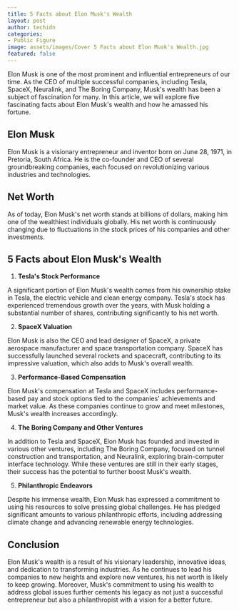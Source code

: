 ```yaml
---
title: 5 Facts about Elon Musk's Wealth
layout: post
author: techidn
categories: 
- Public Figure
image: assets/images/Cover 5 Facts about Elon Musk's Wealth.jpg
featured: false
---
```


Elon Musk is one of the most prominent and influential entrepreneurs of our time. As the CEO of multiple successful companies, including Tesla, SpaceX, Neuralink, and The Boring Company, Musk's wealth has been a subject of fascination for many. In this article, we will explore five fascinating facts about Elon Musk's wealth and how he amassed his fortune.

## Elon Musk
Elon Musk is a visionary entrepreneur and inventor born on June 28, 1971, in Pretoria, South Africa. He is the co-founder and CEO of several groundbreaking companies, each focused on revolutionizing various industries and technologies.

## Net Worth
As of today, Elon Musk's net worth stands at billions of dollars, making him one of the wealthiest individuals globally. His net worth is continuously changing due to fluctuations in the stock prices of his companies and other investments.

## 5 Facts about Elon Musk's Wealth
1. **Tesla's Stock Performance**
   
A significant portion of Elon Musk's wealth comes from his ownership stake in Tesla, the electric vehicle and clean energy company. Tesla's stock has experienced tremendous growth over the years, with Musk holding a substantial number of shares, contributing significantly to his net worth.

2. **SpaceX Valuation**

Elon Musk is also the CEO and lead designer of SpaceX, a private aerospace manufacturer and space transportation company. SpaceX has successfully launched several rockets and spacecraft, contributing to its impressive valuation, which also adds to Musk's overall wealth.

3. **Performance-Based Compensation**

Elon Musk's compensation at Tesla and SpaceX includes performance-based pay and stock options tied to the companies' achievements and market value. As these companies continue to grow and meet milestones, Musk's wealth increases accordingly.

4. **The Boring Company and Other Ventures**

In addition to Tesla and SpaceX, Elon Musk has founded and invested in various other ventures, including The Boring Company, focused on tunnel construction and transportation, and Neuralink, exploring brain-computer interface technology. While these ventures are still in their early stages, their success has the potential to further boost Musk's wealth.

5. **Philanthropic Endeavors**

Despite his immense wealth, Elon Musk has expressed a commitment to using his resources to solve pressing global challenges. He has pledged significant amounts to various philanthropic efforts, including addressing climate change and advancing renewable energy technologies.

## Conclusion
Elon Musk's wealth is a result of his visionary leadership, innovative ideas, and dedication to transforming industries. As he continues to lead his companies to new heights and explore new ventures, his net worth is likely to keep growing. Moreover, Musk's commitment to using his wealth to address global issues further cements his legacy as not just a successful entrepreneur but also a philanthropist with a vision for a better future.
